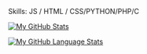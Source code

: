 


Skills:  JS / HTML / CSS/PYTHON/PHP/C











[![My GitHub Stats](https://github-readme-stats.vercel.app/api/?username=Gloriariechi99&count_private=true&theme=tokyonight&showicons=true)]()


[![My GitHub Language Stats](https://github-readme-stats.vercel.app/api/top-langs/?username=Gloriariechi99&langs_count=5&theme=tokyonight)]()




<!--
**Gloriariechi99/Gloriariechi99** is a ✨ _special_ ✨ repository because its `README.md` (this file) appears on your GitHub profile.



https://github-readme-stats.vercel.app/api/?username=Gloriariechi99&count_private=true&theme=tokyonight&showicons=true)
Here are some ideas to get you started:

- 🔭 I’m currently working on ...
- 🌱 I’m currently learning ...
- 👯 I’m looking to collaborate on ...
- 🤔 I’m looking for help with ...
- 💬 Ask me about ...
- 📫 How to reach me: ...
- 😄 Pronouns: ...
- ⚡ Fun fact: ...
-->
